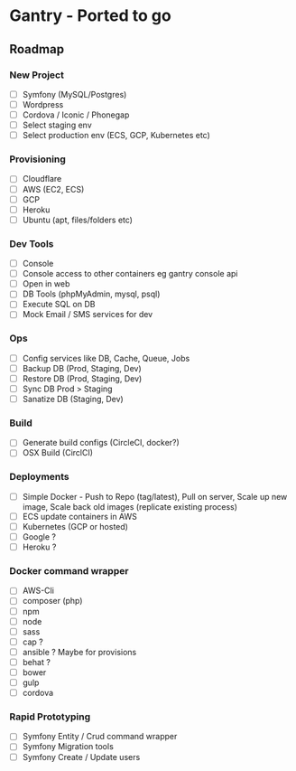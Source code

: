 # Gantry - Ported to go

## Roadmap

### New Project
* [ ] Symfony (MySQL/Postgres)
* [ ] Wordpress
* [ ] Cordova / Iconic / Phonegap
* [ ] Select staging env
* [ ] Select production env (ECS, GCP, Kubernetes etc)

### Provisioning
* [ ] Cloudflare
* [ ] AWS (EC2, ECS)
* [ ] GCP
* [ ] Heroku
* [ ] Ubuntu (apt, files/folders etc)

### Dev Tools
* [ ] Console
* [ ] Console access to other containers eg gantry console api
* [ ] Open in web
* [ ] DB Tools (phpMyAdmin, mysql, psql)
* [ ] Execute SQL on DB
* [ ] Mock Email / SMS services for dev

### Ops
* [ ] Config services like DB, Cache, Queue, Jobs
* [ ] Backup DB (Prod, Staging, Dev)
* [ ] Restore DB (Prod, Staging, Dev)
* [ ] Sync DB Prod > Staging
* [ ] Sanatize DB (Staging, Dev)

### Build
* [ ] Generate build configs (CircleCI, docker?)
* [ ] OSX Build (CirclCI)

### Deployments
* [ ] Simple Docker - Push to Repo (tag/latest), Pull on server, Scale up new image, Scale back old images (replicate existing process)
* [ ] ECS update containers in AWS
* [ ] Kubernetes (GCP or hosted)
* [ ] Google ?
* [ ] Heroku ?

### Docker command wrapper

* [ ] AWS-Cli
* [ ] composer (php)
* [ ] npm
* [ ] node
* [ ] sass
* [ ] cap ? 
* [ ] ansible ? Maybe for provisions
* [ ] behat ?
* [ ] bower
* [ ] gulp
* [ ] cordova

### Rapid Prototyping

* [ ] Symfony Entity / Crud command wrapper
* [ ] Symfony Migration tools
* [ ] Symfony Create / Update users
